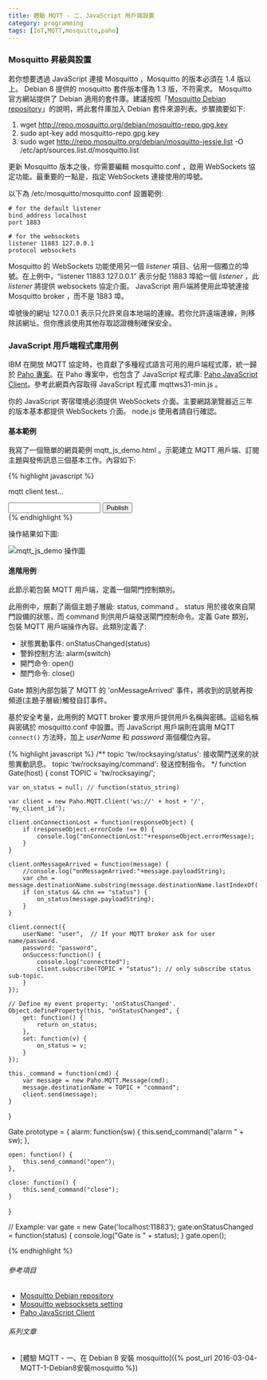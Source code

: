 ```yaml
---
title: 體驗 MQTT - 二、JavaScript 用戶端設置
category: programming
tags: [IoT,MQTT,mosquitto,paho]
---
```


### Mosquitto 昇級與設置

若你想要透過 JavaScript 連接 Mosquitto ，Mosquitto 的版本必須在 1.4 版以上。 Debian 8 提供的 mosquitto 套件版本僅為 1.3 版，不符需求。 Mosquitto 官方網站提供了 Debian 適用的套件庫。建議按照「[Mosquitto Debian repository](http://mosquitto.org/2013/01/mosquitto-debian-repository/)」的說明，將此套件庫加入 Debian 套件來源列表。步驟摘要如下:

1. wget http://repo.mosquitto.org/debian/mosquitto-repo.gpg.key
2. sudo apt-key add mosquitto-repo.gpg.key
3. sudo wget http://repo.mosquitto.org/debian/mosquitto-jessie.list -O /etc/apt/sources.list.d/mosquitto.list

<!--more-->

更新 Mosquitto 版本之後，你需要編輯 mosquitto.conf ，啟用 WebSockets 協定功能。最重要的一點是，指定 WebSockets 連接使用的埠號。

以下為 /etc/mosquitto/mosquitto.conf 設置範例:

```text
# for the default listener
bind_address localhost
port 1883

# for the websockets
listener 11883 127.0.0.1
protocol websockets
```

Mosquitto 的 WebSockets 功能使用另一個 <dfn>listener</dfn> 項目、佔用一個獨立的埠號。在上例中，<q>listener 11883 127.0.0.1</q> 表示分配 11883 埠給一個 <dfn>listener</dfn> ，此 <dfn>listener</dfn> 將提供 websockets 協定介面。 JavaScript 用戶端將使用此埠號連接 Mosquitto broker ，而不是 1883 埠。

埠號後的網址 127.0.0.1 表示只允許來自本地端的連線。若你允許遠端連線，則移除該網址。但你應該使用其他存取認證機制確保安全。

### JavaScript 用戶端程式庫用例

IBM 在開放 MQTT 協定時，也貢獻了多種程式語言可用的用戶端程式庫，統一歸於 [Paho 專案](https://eclipse.org/paho/)。在 Paho 專案中，也包含了 JavaScript 程式庫: [Paho JavaScript Client](https://eclipse.org/paho/clients/js/)。參考此網頁內容取得 JavaScript 程式庫 mqttws31-min.js 。

<div class="note">
你的 JavaScript 寄宿環境必須提供 WebSockets 介面。主要網路瀏覽器近三年的版本基本都提供 WebSockets 介面。 node.js 使用者請自行確認。
</div>


#### 基本範例

我寫了一個簡單的網頁範例 mqtt_js_demo.html 。示範建立 MQTT 用戶端、訂閱主題與發佈訊息三個基本工作。內容如下:

{% highlight javascript %}
<html>
<meta charset="utf-8">
<title>mqtt js client demo</title>

<script src="mqttws31-min.js"></script>
<script>
const TOPIC = "tw/rocksaying/";
var client = false;

// 用戶端成功連接 broker 時...
function onConnect() {
    // 確認連接後，才能訂閱主題
    console.log("onConnect then subscribe topic");
    client.subscribe(TOPIC + "#");
}

// 收到訊息時...
function onMessageArrived(message) {
    console.log("onMessageArrived:"+message.payloadString);
    document.getElementById("mqtt_monitor").innerHTML = message.payloadString;
}

// 發佈訊息
function publish_message() {
    var payload = document.getElementById("mqtt_text").value;
    var message = new Paho.MQTT.Message(payload);
    message.destinationName = TOPIC + "text";
    client.send(message);
}

function init() {
    // 建立 MQTT 用戶端實體. 你必須正確寫上你設置的埠號.
    // ClientId 可以自行指定，提供 MQTT broker 認證用
    client = new Paho.MQTT.Client("ws://localhost:11883/", "myClientId");

    // 指定收到訊息時的處理動作
    client.onMessageArrived = onMessageArrived;

    // 連接 MQTT broker
    client.connect({onSuccess:onConnect});
}

window.addEventListener('load', init, false);
</script>
<body>
<p>
mqtt client test...
</p>

<div>
<input type="text" id="mqtt_text" />
<button onclick="publish_message()">Publish</button>
</div>

<div id="mqtt_monitor">
</div>

</body>
</html>
{% endhighlight %}

操作結果如下圖:

<img src="http://i.imgur.com/BqEktuQ.png" alt="mqtt_js_demo 操作圖" />

#### 進階用例

此節示範包裝 MQTT 用戶端，定義一個閘門控制類別。

此用例中，規劃了兩個主題子層級: status, command 。 status 用於接收來自閘門設備的狀態，而 command 則供用戶端發送閘門控制命令。定義 Gate 類別，包裝 MQTT 用戶端操作內容。此類別定義了:

* 狀態異動事件: onStatusChanged(status)
* 警鈴控制方法: alarm(switch)
* 開門命令: open()
* 關門命令: close()

Gate 類別內部包裝了 MQTT 的 'onMessageArrived' 事件，將收到的訊號再按頻道(主題子層級)觸發自訂事件。

基於安全考量，此用例的 MQTT broker 要求用戶提供用戶名稱與密碼。這組名稱與密碼於 mosquitto.conf 中設置。而 JavaScript 用戶端則在調用 MQTT `connect()` 方法時，加上 <var>userName</var> 和 <var>password</var> 兩個欄位內容。

{% highlight javascript %}
/**
topic 'tw/rocksaying/status':  接收閘門送來的狀態異動訊息。
topic 'tw/rocksaying/command': 發送控制指令。
 */
function Gate(host) {
    const TOPIC = 'tw/rocksaying/';

    var on_status = null; // function(status_string)

    var client = new Paho.MQTT.Client('ws://' + host + '/', 'my_client_id');

    client.onConnectionLost = function(responseObject) {
        if (responseObject.errorCode !== 0) {
            console.log("onConnectionLost:"+responseObject.errorMessage);
        }
    }

    client.onMessageArrived = function(message) {
        //console.log("onMessageArrived:"+message.payloadString);
        var chn = message.destinationName.substring(message.destinationName.lastIndexOf('/')+1);
        if (on_status && chn == "status") {
            on_status(message.payloadString);
        }
    }

    client.connect({
        userName: "user",  // If your MQTT broker ask for user name/password.
        password: "password",
        onSuccess:function() {
            console.log("connectted");
            client.subscribe(TOPIC + "status"); // only subscribe status sub-topic.
        }
    });

    // Define my event property: 'onStatusChanged'.
    Object.defineProperty(this, "onStatusChanged", {
        get: function() {
            return on_status;
        },
        set: function(v) {
            on_status = v;
        }
    });

    this._command = function(cmd) {
        var message = new Paho.MQTT.Message(cmd);
        message.destinationName = TOPIC + "command";
        client.send(message);
    }
}

Gate.prototype = {
    alarm: function(sw) {
        this.send_command("alarm " + sw);
    },

    open: function() {
        this.send_command("open");
    },

    close: function() {
        this.send_command("close");
    }
}

// Example:
var gate = new Gate('localhost:11883');
gate.onStatusChanged = function(status) {
    console.log("Gate is " + status);
}
gate.open();

{% endhighlight %}



###### 參考項目

* [Mosquitto Debian repository](http://mosquitto.org/2013/01/mosquitto-debian-repository/)
* [Mosquitto websocksets setting](http://www.eclipse.org/mosquitto/man/mosquitto-conf-5.php)
* [Paho JavaScript Client](https://eclipse.org/paho/clients/js/)

###### 系列文章

* [體驗 MQTT - 一、在 Debian 8 安裝 mosquitto]({% post_url 2016-03-04-MQTT-1-Debian8安裝mosquitto %})
